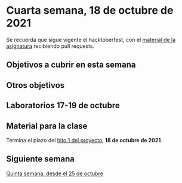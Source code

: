 # Cuarta semana, 18 de octubre de 2021

Se recuerda que sigue vigente el hacktoberfest, con el [material de la
asignatura](https://github.com/JJ/CC) recibiendo pull requests.

## Objetivos a cubrir en esta semana



## Otros objetivos


## Laboratorios 17-19 de octubre


## Material para la clase

Termina el plazo del [hito 1 del
proyecto](http://jj.github.io/CC/documentos/proyecto/1.Infraestructura), **18 de
octubre de 2021**.

## Siguiente semana

[Quinta semana, desde el 25 de octubre ](05-semana.md)

